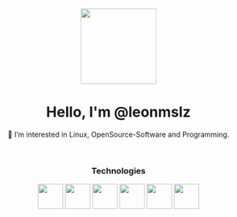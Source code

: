 <div align="center">
  
  <h1></h1>
  <img src="https://c.tenor.com/nebZyl8oN7IAAAAj/wave-hello.gif" width=150 />
  
  <h1>Hello, I'm @leonmslz</h1>
  <p>👀 I’m interested in Linux, OpenSource-Software and Programming.</p>
  
  <br/>
  
  <h3>Technologies</h3>
  
  <img src="https://cdn.jsdelivr.net/gh/devicons/devicon/icons/linux/linux-original.svg" width=50 />
  <img src="https://cdn.jsdelivr.net/gh/devicons/devicon/icons/git/git-original.svg" width=50 />
  <img src="https://lists.gnu.org/archive/html/emacs-devel/2015-10/pngR9b4lzUy39.png" width=50 />
  <img src="https://keestalkstech.com/wp-content/uploads/2019/08/bash-logo-300x300.png" width=50 />
  <img src="https://cdn.jsdelivr.net/gh/devicons/devicon/icons/c/c-original.svg" width=50 />
  <img src="https://cdn.jsdelivr.net/gh/devicons/devicon/icons/go/go-original-wordmark.svg" width=50 />
  
</div>
